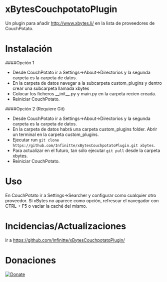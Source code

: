 # xBytesCouchpotatoPlugin

Un plugin para añadir http://www.xbytes.li/ en la lista de proveedores de CouchPotato.

Instalación
===========

####Opción 1
  - Desde CouchPotato ir a Settings->About->Directorios y la segunda carpeta es la carpeta de datos.
  - En la carpeta de datos navegar a la subcarpeta custom\_plugins y dentro crear una subcarpeta llamada xbytes
  - Colocar los ficheros \_\_init\_\_.py y main.py en la carpeta recien creada.
  - Reiniciar CouchPotato.

####Opción 2 (Requiere Git)
  - Desde CouchPotato ir a Settings->About->Directorios y la segunda carpeta es la carpeta de datos.
  - En la carpeta de datos habrá una carpeta custom\_plugins folder. Abrir un terminal en la carpeta custom\_plugins.
  - Ejecutar run `git clone https://github.com/Infinitte/xBytesCouchpotatoPlugin.git xbytes`.
  - Para actualizar en el futuro, tan sólo ejecutar `git pull` desde la carpeta xbytes.
  - Reiniciar CouchPotato.

Uso
===========
En CouchPotato ir a Settings->Searcher y configurar como cualquier otro proveedor. Si xBytes no aparece como opción, refrescar el navegador con CTRL + F5 o vaciar la caché del mismo.

Incidencias/Actualizaciones
===========
Ir a https://github.com/Infinitte/xBytesCouchpotatoPlugin/

Donaciones
===========
[![Donate](https://img.shields.io/badge/Donaciones-Paypal-yellow.svg)](https://www.paypal.me/Infinitte)
